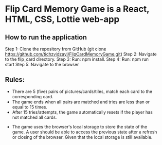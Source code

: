 # Flip Card Memory Game is a React, HTML, CSS, Lottie web-app
## How to run the application

Step 1: Clone the repository from GitHub (git clone https://github.com/tichzvidzayi/FlipCardMemoryGame.git)
Step 2: Navigate to the flip_card directory.
Step 3: Run: npm install.
Step 4: Run: npm run start
Step 5: Navigate to the browser

## Rules:
- There are 5 (five) pairs of pictures/cards/tiles, match each card to the corresponding card.
- The game ends when all pairs are matched and tries are less than or equal to 15 times.
- After 15 tries/attempts, the game automatically resets if the player has not matched all cards.

* The game uses the browser's local storage to store the state of the game.
  A user should be able to access the previous state after a refresh or
  closing of the browser. Given that the local storage is still available.
                
